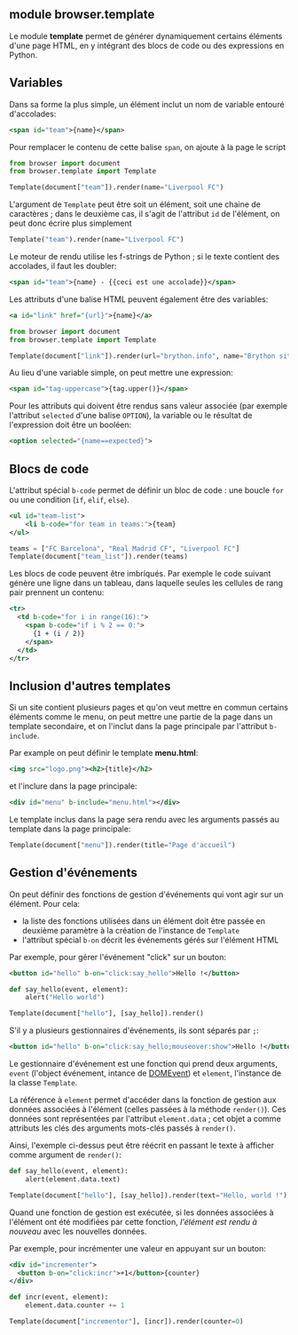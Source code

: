 module **browser.template**
---------------------------

Le module **template** permet de générer dynamiquement certains éléments
d'une page HTML, en y intégrant des blocs de code ou des expressions en
Python.

## Variables

Dans sa forme la plus simple, un élément inclut un nom de variable entouré
d'accolades:

```xml
<span id="team">{name}</span>
```

Pour remplacer le contenu de cette balise `span`, on ajoute à la page le
script

```python
from browser import document
from browser.template import Template

Template(document["team"]).render(name="Liverpool FC")
```

L'argument de `Template` peut être soit un élément, soit une chaine de
caractères ; dans le deuxième cas, il s'agit de l'attribut `id` de
l'élément, on peut donc écrire plus simplement

```python
Template("team").render(name="Liverpool FC")
```

Le moteur de rendu utilise les f-strings de Python ; si le texte contient des
accolades, il faut les doubler:

```xml
<span id="team">{name} - {{ceci est une accolade}}</span>
```

Les attributs d'une balise HTML peuvent également être des variables:

```xml
<a id="link" href="{url}">{name}</a>
```
```python
from browser import document
from browser.template import Template

Template(document["link"]).render(url="brython.info", name="Brython site")
```

Au lieu d'une variable simple, on peut mettre une expression:

```xml
<span id="tag-uppercase">{tag.upper()}</span>
```

Pour les attributs qui doivent être rendus sans valeur associée (par exemple
l'attribut `selected` d'une balise `OPTION`), la variable ou le résultat de
l'expression doit être un booléen:
```xml
<option selected="{name==expected}">
```

## Blocs de code

L'attribut spécial `b-code` permet de définir un bloc de code : une boucle
`for` ou une condition (`if`, `elif`, `else`).

```xml
<ul id="team-list">
    <li b-code="for team in teams:">{team}
</ul>
```
```python
teams = ["FC Barcelona", "Real Madrid CF", "Liverpool FC"]
Template(document["team_list"]).render(teams)
```

Les blocs de code peuvent être imbriqués. Par exemple le code suivant génère
une ligne dans un tableau, dans laquelle seules les cellules de rang pair
prennent un contenu:

```xml
<tr>
  <td b-code="for i in range(16):">
    <span b-code="if i % 2 == 0:">
      {1 + (i / 2)}
    </span>
  </td>
</tr>
```

## Inclusion d'autres templates

Si un site contient plusieurs pages et qu'on veut mettre en commun certains
éléments comme le menu, on peut mettre une partie de la page dans un
template secondaire, et on l'inclut dans la page principale par l'attribut
`b-include`.

Par example on peut définir le template __menu.html__:

```xml
<img src="logo.png"><h2>{title}</h2>
```

et l'inclure dans la page principale:

```xml
<div id="menu" b-include="menu.html"></div>
```

Le template inclus dans la page sera rendu avec les arguments passés
au template dans la page principale:

```python
Template(document["menu"]).render(title="Page d'accueil")
```

## Gestion d'événements

On peut définir des fonctions de gestion d'événements qui vont agir sur un
élément. Pour cela:

- la liste des fonctions utilisées dans un élément doit être passée en
deuxième paramètre à la création de l'instance de `Template`
- l'attribut spécial `b-on` décrit les événements gérés sur l'élément HTML

Par exemple, pour gérer l'événement "click" sur un bouton:

```xml
<button id="hello" b-on="click:say_hello">Hello !</button>
```

```python
def say_hello(event, element):
    alert("Hello world")

Template(document["hello"], [say_hello]).render()
```

S'il y a plusieurs gestionnaires d'événements, ils sont séparés par `;`:

```xml
<button id="hello" b-on="click:say_hello;mouseover:show">Hello !</button>
```

Le gestionnaire d'événement est une fonction qui prend deux arguments,
`event` (l'object événement, intance de [DOMEvent](events.html)) et
`element`, l'instance de la classe `Template`.

La référence à `element` permet d'accéder dans la fonction de gestion aux
données associées à l'élément (celles passées à la méthode `render()`). Ces
données sont représentées par l'attribut `element.data` ; cet objet a comme
attributs les clés des arguments mots-clés passés à `render()`.

Ainsi, l'exemple ci-dessus peut être réécrit en passant le texte à afficher
comme argument de `render()`:

```python
def say_hello(event, element):
    alert(element.data.text)

Template(document["hello"], [say_hello]).render(text="Hello, world !")
```

Quand une fonction de gestion est exécutée, si les données associées à
l'élément ont été modifiées par cette fonction, _l'élément est rendu à nouveau_
avec les nouvelles données.

Par exemple, pour incrémenter une valeur en appuyant sur un bouton:

```xml
<div id="incrementer">
  <button b-on="click:incr">+1</button>{counter}
</div>
```

```python
def incr(event, element):
    element.data.counter += 1

Template(document["incrementer"], [incr]).render(counter=0)
```